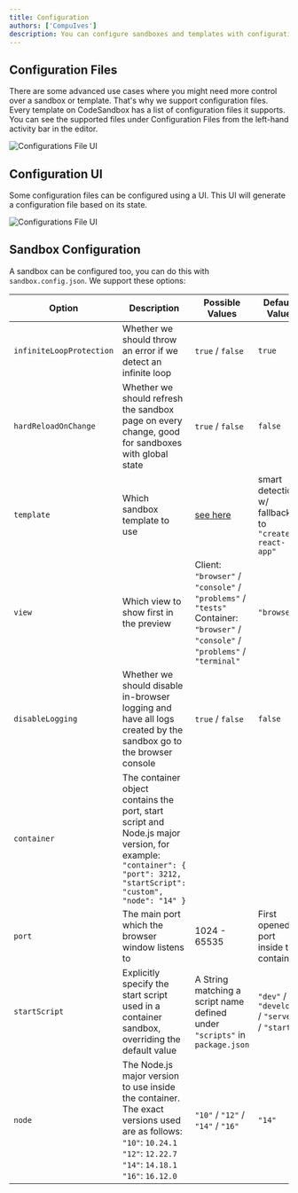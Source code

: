 ```yaml
---
title: Configuration
authors: ['CompuIves']
description: You can configure sandboxes and templates with configuration files.
---
```


## Configuration Files

There are some advanced use cases where you might need more control over a
sandbox or template. That's why we support configuration files. Every template
on CodeSandbox has a list of configuration files it supports. You can see the
supported files under Configuration Files from the left-hand activity bar in the
editor.

![Configurations File UI](./images/configuration.png)

## Configuration UI

Some configuration files can be configured using a UI. This UI will generate a
configuration file based on its state.

![Configurations File UI](./images/ui-configuration.png)

## Sandbox Configuration

A sandbox can be configured too, you can do this with `sandbox.config.json`. We
support these options:

| Option                   | Description                                                                                                                                                                                | Possible Values                                                                                                                      | Default Value                                        |
| ------------------------ | ------------------------------------------------------------------------------------------------------------------------------------------------------------------------------------------ | ------------------------------------------------------------------------------------------------------------------------------------ | ---------------------------------------------------- |
| `infiniteLoopProtection` | Whether we should throw an error if we detect an infinite loop                                                                                                                             | `true` / `false`                                                                                                                     | `true`                                               |
| `hardReloadOnChange`     | Whether we should refresh the sandbox page on every change, good for sandboxes with global state                                                                                           | `true` / `false`                                                                                                                     | `false`                                              |
| `template`               | Which sandbox template to use                                                                                                                                                              | [see here](https://github.com/codesandbox/codesandbox-importers/blob/master/packages/types/index.d.ts#L39-L64)                       | smart detection, w/ fallback to `"create-react-app"` |
| `view`                   | Which view to show first in the preview                                                                                                                                                    | Client: `"browser"` / `"console"` / `"problems"` / `"tests"`<br />Container: `"browser"` / `"console"` / `"problems"` / `"terminal"` | `"browser"`                                          |
| `disableLogging`         | Whether we should disable in-browser logging and have all logs created by the sandbox go to the browser console                                                                            | `true` / `false`                                                                                                                     | `false`                                              |
| `container`              | The container object contains the port, start script and Node.js major version, for example: `"container": { "port": 3212, "startScript": "custom", "node": "14" }`                        |
| `port`                   | The main port which the browser window listens to                                                                                                                                          | 1024 - 65535                                                                                                                         | First opened port inside the container.              |
| `startScript`            | Explicitly specify the start script used in a container sandbox, overriding the default value                                                                                              | A String matching a script name defined under `"scripts"` in `package.json`                                                          | `"dev"` / `"develop"` / `"serve"` / `"start"`        |
| `node`                   | The Node.js major version to use inside the container. The exact versions used are as follows:<br />`"10"`: `10.24.1`<br />`"12"`: `12.22.7`<br />`"14"`: `14.18.1`<br />`"16"`: `16.12.0` | `"10"` / `"12"` / `"14"` / `"16"`                                                                                                    | `"14"`                                               |
